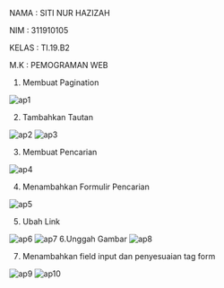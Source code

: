 NAMA : SITI NUR HAZIZAH

NIM  : 311910105

KELAS : TI.19.B2

M.K   : PEMOGRAMAN WEB


1. Membuat Pagination

![ap1](https://user-images.githubusercontent.com/81575487/124523359-02f79880-de21-11eb-81e8-f0ceb1320f3e.PNG)

2. Tambahkan Tautan

![ap2](https://user-images.githubusercontent.com/81575487/124523372-10148780-de21-11eb-9796-d8be5ee54259.PNG)
![ap3](https://user-images.githubusercontent.com/81575487/124523382-199def80-de21-11eb-91f3-491908bea468.PNG)

3. Membuat Pencarian

![ap4](https://user-images.githubusercontent.com/81575487/124523418-389c8180-de21-11eb-968d-5b1a645c2beb.PNG)

4. Menambahkan Formulir Pencarian

![ap5](https://user-images.githubusercontent.com/81575487/124523449-510c9c00-de21-11eb-8696-c8b1c96faa99.PNG)

5. Ubah Link

![ap6](https://user-images.githubusercontent.com/81575487/124523486-77cad280-de21-11eb-8a33-bf64e01ba9af.PNG)
![ap7](https://user-images.githubusercontent.com/81575487/124523522-a183f980-de21-11eb-860d-46d2655366fb.PNG)
6.Unggah Gambar
![ap8](https://user-images.githubusercontent.com/81575487/124523538-b2346f80-de21-11eb-8f53-d227978a8b99.PNG)

7. Menambahkan field input dan penyesuaian tag form

![ap9](https://user-images.githubusercontent.com/81575487/124523621-135c4300-de22-11eb-89c8-a0a293a472cb.PNG)
![ap10](https://user-images.githubusercontent.com/81575487/124523625-16efca00-de22-11eb-9067-6d868708a2a0.PNG)
